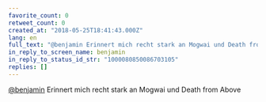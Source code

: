 ```yaml
---
favorite_count: 0
retweet_count: 0
created_at: "2018-05-25T18:41:43.000Z"
lang: en
full_text: "@benjamin Erinnert mich recht stark an Mogwai und Death from Above"
in_reply_to_screen_name: benjamin
in_reply_to_status_id_str: "1000080850086703105"
replies: []
---
```


[@benjamin](https://twitter.com/benjamin) Erinnert mich recht stark an Mogwai
und Death from Above

